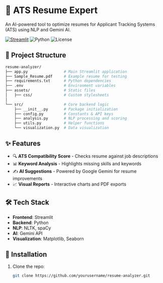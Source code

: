 # 📄 ATS Resume Expert

An AI-powered tool to optimize resumes for Applicant Tracking Systems (ATS) using NLP and Gemini AI.

[![Streamlit](https://static.streamlit.io/badges/streamlit_badge_black_white.svg)](https://ats-resume-checker-dfhz.onrender.com/)
![Python](https://img.shields.io/badge/Python-3.9%2B-blue)
![License](https://img.shields.io/badge/License-MIT-green)

 ## 📂 Project Structure

```bash
resume-analyzer/
├── app.py                # Main Streamlit application
├── Sample_Resume.pdf     # Example resume for testing
├── requirements.txt      # Python dependencies
├── .env                  # Environment variables
├── assets/               # Static files
│   ├── css/              # Custom stylesheets
│
└── src/                  # Core backend logic
    ├── __init__.py       # Package initialization
    ├── config.py         # Constants & API keys
    ├── analysis.py       # NLP processing and scoring
    ├── utils.py          # Helper functions
    └── visualization.py  # Data visualization
```

## ✨ Features

- 🔍 **ATS Compatibility Score** - Checks resume against job descriptions
- 📊 **Keyword Analysis** - Highlights missing skills and keywords
- ✍️ **AI Suggestions** - Powered by Google Gemini for resume improvements
- 📈 **Visual Reports** - Interactive charts and PDF exports

## 🛠️ Tech Stack

- **Frontend**: Streamlit
- **Backend**: Python
- **NLP**: NLTK, spaCy
- **AI**: Gemini API
- **Visualization**: Matplotlib, Seaborn

## 🚀 Installation

1. Clone the repo:
   ```bash
   git clone https://github.com/yourusername/resume-analyzer.git
